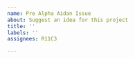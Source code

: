 ```yaml
---
name: Pre Alpha Aidan Issue
about: Suggest an idea for this project
title: ''
labels: ''
assignees: R11C3

---
```



